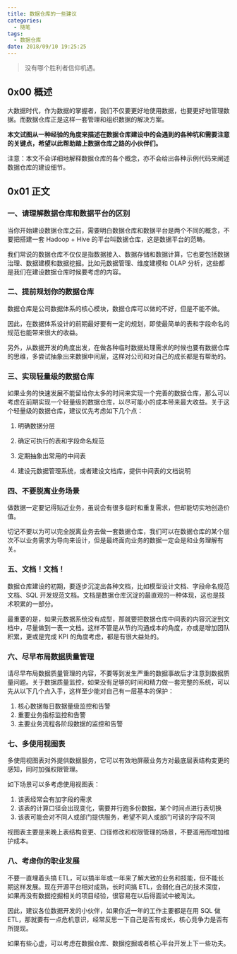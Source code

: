 ```yaml
---
title: 数据仓库的一些建议
categories:
  - 随笔
tags:
  - 数据仓库
date: 2018/09/10 19:25:25
---
```


> 没有哪个胜利者信仰机遇。

## 0x00 概述

大数据时代，作为数据的掌握者，我们不仅要更好地使用数据，也要更好地管理数据。而数据仓库正是这样一套管理和组织数据的解决方案。

**本文试图从一种经验的角度来描述在数据仓库建设中的会遇到的各种坑和需要注意的关键点，希望以此帮助踏上数据仓库之路的小伙伴们。**

注意：本文不会详细地解释数据仓库的各个概念，亦不会给出各种示例代码来阐述数据仓库的建设细节。

<!-- more -->

## 0x01 正文

### 一、请理解数据仓库和数据平台的区别 

当你开始建设数据仓库之前，需要明白数据仓库和数据平台是两个不同的概念，不要把搭建一套 Hadoop + Hive 的平台叫数据仓库，这是数据平台的范畴。 

我们常说的数据仓库不仅仅是指数据接入、数据存储和数据计算，它也要包括数据治理、数据建模和数据挖掘。比如元数据管理、维度建模和 OLAP 分析，这些都是我们在建设数据仓库时候要考虑的内容。 

### 二、提前规划你的数据仓库 

数据仓库是公司数据体系的核心模块，数据仓库可以做的不好，但是不能不做。 

因此，在数据体系设计的前期最好要有一定的规划，即使最简单的表和字段命名的规范也能带来很大的收益。 

另外，从数据开发的角度出发，在做各种临时数据处理需求的时候也要有数据仓库的思维，多尝试抽象出来数据中间层，这样对公司和对自己的成长都是有帮助的。 

### 三、实现轻量级的数据仓库 

如果业务的快速发展不能留给你太多的时间来实现一个完善的数据仓库，那么可以考虑在前期实现一个轻量级的数据仓库，以尽可能小的成本带来最大收益。关于这个轻量级的数据仓库，建议优先考虑如下几个点： 

1. 明确数据分层 

2. 确定可执行的表和字段命名规范 

3. 定期抽象出常用的中间表 

4. 建设元数据管理系统，或者建设文档库，提供中间表的文档说明 

### 四、不要脱离业务场景 

做数据一定要记得贴近业务，虽说会有很多临时和重复需求，但却能切实地创造价值。 

切记不要以为可以完全脱离业务去做一套数据仓库，我们可以在数据仓库的某个层次不以业务需求为导向来设计，但是最终面向业务的数据一定会是和业务理解有关。 

### 五、文档！文档！

数据仓库建设的初期，要逐步沉淀出各种文档，比如模型设计文档、字段命名规范文档、SQL 开发规范文档。文档是数据仓库沉淀的最直观的一种体现，这也是技术积累的一部分。

最重要的是，如果元数据系统没有成型，那就要把数据仓库中间表的内容沉淀到文档中，尽量做到一表一文档。这样不管是从节约沟通成本的角度，亦或是增加团队积累，更或是完成 KPI 的角度考虑，都是有很大益处的。

### 六、尽早布局数据质量管理

请尽早布局数据质量管理的内容，不要等到发生严重的数据事故后才注意到数据质量问题。关于数据质量监控，如果没有足够的时间和精力做一套完整的系统，可以先从以下几个点入手，这样至少能对自己有一层基本的保护：

1. 核心数据每日数据量级监控和告警
2. 重要业务指标监控和告警
3. 主要业务流程各阶段数据的监控和告警

### 七、多使用视图表 

多使用视图表对外提供数据服务，它可以有效地屏蔽业务方对最底层表结构变更的感知，同时加强权限管理。

如下场景可以多考虑使用视图表：

1. 该表经常会有加字段的需求
2. 该表的计算口径会出现变化，需要并行跑多份数据，某个时间点进行表切换
3. 该表可能会对不同人或部门提供服务，希望不同人或部门可读的字段不同

视图表主要是来晚上表结构变更、口径修改和权限管理的场景，不要滥用而增加维护成本。

### 八、考虑你的职业发展 

不要一直埋着头搞 ETL，可以搞半年或一年来了解大致的业务和技能，但不能长期这样发展。现在开源平台相对成熟，长时间搞 ETL，会弱化自己的技术深度，如果再没有数据挖掘相关的项目经验，很容易在以后得面试中被淘汰。 

因此，建议各位数据开发的小伙伴，如果你近一年的工作主要都是在用 SQL 做 ETL，那就要有一点危机意识，经常反思一下自己是否有成长，核心竞争力是否有所提现。  

如果有些心虚，可以考虑在数据仓库、数据挖掘或者核心平台开发上下一些功夫。 










